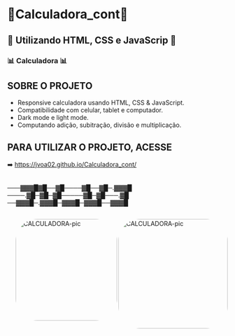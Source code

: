 
# 🧮Calculadora_cont🧮
## 📱 Utilizando HTML, CSS e JavaScrip 📱
### 📊 Calculadora 📊

## SOBRE O PROJETO
- Responsive calculadora usando HTML, CSS & JavaScript.
- Compatibilidade com celular, tablet e computador.
- Dark mode e light mode.
- Computando adição, subitração, divisão e multiplicação.

## PARA UTILIZAR O PROJETO, ACESSE
➡️ https://jvoa02.github.io/Calculadora_cont/
##
───▓▓▓█▓█──▓█────▓█──▓█─.▓▓▓█
────.▓█─▓█─▓█─────▓█─▓█───.▓█
──▓▓▓█─.▓▓▓█─▓▓▓█─▓▓▓█──▓▓▓█
##

 <img align="right" alt="CALCULADORA-pic" height="250" style="border-radius:50px;" src="https://github.com/JVOA02/Calculadora_cont/blob/main/preview_1.png">
 <img align="right" alt="CALCULADORA-pic" height="232" style="border-radius:50px;" src="https://github.com/JVOA02/Calculadora_cont/blob/main/preview_2.png">

